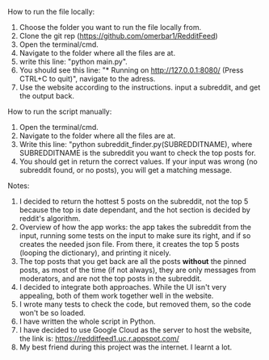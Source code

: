 How to run the file locally:
1. Choose the folder you want to run the file locally from.
2. Clone the git rep (https://github.com/omerbar1/RedditFeed)
3. Open the terminal/cmd.
4. Navigate to the folder where all the files are at.
5. write this line: "python main.py".
6. You should see this line: "* Running on http://127.0.0.1:8080/ (Press CTRL+C to quit)", navigate to the adress.
7. Use the website according to the instructions. input a subreddit, and get the output back.

How to run the script manually:
1. Open the terminal/cmd.
2. Navigate to the folder where all the files are at.
3. Write this line: "python subreddit_finder.py(SUBREDDITNAME), where SUBREDDITNAME is the subreddit you want to check the top posts for.
4. You should get in return the correct values. If your input was wrong (no subreddit found, or no posts), you will get a matching message.

Notes:
1. I decided to return the hottest 5 posts on the subreddit, not the top 5 because the top is date dependant, and the hot section is decided by reddit's algorithm.
2. Overview of how the app works: the app takes the subreddit from the input, running some tests on the input to make sure its right, and if so creates the needed json file. From there, it creates the top 5 posts (looping the dictionary), and printing it nicely.
3. The top posts that you get back are all the posts **without** the pinned posts, as most of the time (if not always), they are only messages from moderators, and are not the top posts in the subreddit. 
4. I decided to integrate both approaches. While the UI isn't very appealing, both of them work together well in the website.
5. I wrote many tests to check the code, but removed them, so the code won't be so loaded.
6. I have written the whole script in Python.
7. I have decided to use Google Cloud as the server to host the website, the link is: https://redditfeed1.uc.r.appspot.com/
8. My best friend during this project was the internet. I learnt a lot.